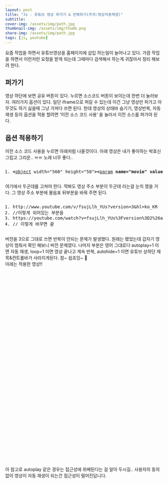 ```yaml
---
layout: post
title: "Js - 유튜브 영상 퍼가기 & 반복하기(주의:영상자동재생)"
subtitle: 
cover-img: /assets/img/path.jpg
thumbnail-img: /assets/img/thumb.png
share-img: /assets/img/path.jpg
tags: [js, youtube]
---
```

<p>요즘 작업을 하면서 유튜브영상을 홈페이지에 삽입 하는일이 늘어나고 있다. 가끔 작업을 하면서 이런저런 요청을 받게 되는데 그때마다 검색해서 하는게 귀찮아서 정리 해보려 한다.</p>

## 퍼가기
<p>영상 하단에 보면 공유 버튼이 있다. 누르면 소스코드 버튼이 보이는데 한번 더 눌러보자. 여러가지 옵션이 있다. 일단 iframe으로 퍼갈 수 있는데 이건 그냥 영상만 퍼가고 아무것도 하기 싫을때 그냥 가져다 쓰면 된다. 헌데 영상의 상태바 숨기기, 영상반복, 자동재생 등의 옵션을 적용 할려면 ‘이전 소스 코드 사용’ 을 눌러서 이전 소스를 퍼가야 된다.</p>
<!--more-->

## 옵션 적용하기
<p>이전 소스 코드 사용을 누르면 아래처럼 나올것이다. 아래 영상은 내가 좋아하는 박효신 그립고 그리운.. ㅠㅠ 노래 너무 좋다..</p>
<pre class="html cH_kip"><ol><li class="odd"><span><b class="embed">&lt;</b><a href="http://tranbot.net/html5/the-iframe-element.html#the-object-element" class="embed">object</a> width="560" height="58"<b class="embed">&gt;</b><b class="text">&lt;</b><a href="http://tranbot.net/html5/the-iframe-element.html#the-param-element" class="text">param</a> <b class="text">name="movie"</b> <b class="text">value="http://www.youtube.com/v/fsujLlh_YUs?version=3&amp;hl=ko_KR"</b><b class="text">&gt;</b><b class="text">&lt;/param</b><b class="text">&gt;</b><b class="text">&lt;</b><a href="http://tranbot.net/html5/the-iframe-element.html#the-param-element" class="text">param</a> <b class="text">name="allowFullScreen"</b> <b class="text">value="true"</b><b class="text">&gt;</b><b class="text">&lt;/param</b><b class="text">&gt;</b><b class="text">&lt;</b><a href="http://tranbot.net/html5/the-iframe-element.html#the-param-element" class="text">param</a> <b class="text">name="allowscriptaccess"</b> <b class="text">value="always"</b><b class="text">&gt;</b><b class="text">&lt;/param</b><b class="text">&gt;</b><b class="embed">&lt;</b><a href="http://tranbot.net/html5/the-iframe-element.html#the-embed-element" class="embed">embed</a> <b class="embed">src="http://www.youtube.com/v/fsujLlh_YUs?version=3&amp;hl=ko_KR"</b> type="application/x-shockwave-flash" width="560" height="315" allowscriptaccess="always" allowfullscreen="true"<b class="embed">&gt;</b><b class="embed">&lt;/embed</b><b class="embed">&gt;</b><b class="embed">&lt;/object</b><b class="embed">&gt;</b></span></li></ol></pre>
<p>여기에서 두군데를 고쳐야 한다. 딱봐도 영상 주소 부분이 두군데 라는걸 눈치 챘을 거다. 그 영상 주소 부분에 물음표 뒤부분을 바꿔 주면 된다.</p>
<pre class="html cH_kip"><ol><li class="odd"><span>http://www.youtube.com/v/fsujLlh_YUs?version=3&amp;hl=ko_KR</span></li><li class="even"><span>//이렇게 되어있는 부분을</span></li><li class="odd"><span>https://youtube.com/watch?v=fsujLlh_YUs%3Fversion%3D2%26autoplay%3D1%26loop%3D1%26autohide%3D1</span></li><li class="even"><span>// 이렇게 바꾸면 끝</span></li></ol></pre>
<p>버전을 3으로 그대로 쓰면 반복이 안되는 문제가 발생했다. 원래는 됐었는데 갑자기 영상이 멈춰서 확인 해보니 버전 문제였다. 나머지 부분은 영어 그대로다 autoplay=1 이면 자동 재생, loop=1 이면 영상 끝나고 계속 반복, autohide=1 이면 유튜브 상하단 제목&amp;컨트롤바가 사라지게된다. 참~ 쉽죠잉~ 🙂<br>아래는 적용한 영상!!</p>
<p><div class="fluid-width-video-wrapper" style="padding-top: 58%;"><object id="fitvid349217"><param name="movie" value="http://www.youtube.com/v/fsujLlh_YUs?version=2&amp;autoplay=1&amp;loop=1&amp;autohide=1"><param name="allowFullScreen" value="true"><param name="allowscriptaccess" value="always"><embed src="http://www.youtube.com/v/fsujLlh_YUs?version=2&amp;autoplay=1&amp;loop=1&amp;autohide=1" type="application/x-shockwave-flash" width="100%" height="315" allowscriptaccess="always" allowfullscreen="true"></object></div></p>
<p>아 참고로 autoplay 같은 경우는 접근성에 위배된다는 걸 알아 두시길.. 사용자의 동의 없이 영상이 자동 재생이 되는건 접근성이 떨어진답니다.</p>
